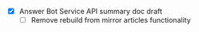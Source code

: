 * [x] Answer Bot Service API summary doc draft
  * [ ] Remove rebuild from mirror articles functionality
